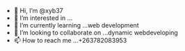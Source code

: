 - 👋 Hi, I’m @xyb37
- 👀 I’m interested in ...
- 🌱 I’m currently learning ...web development
- 💞️ I’m looking to collaborate on ...dynamic webdeveloping
- 📫 How to reach me ...+263782083953

<!---
xyb37/xyb37 is a ✨ special ✨ repository because its `README.md` (this file) appears on your GitHub profile.
You can click the Preview link to take a look at your changes.
--->
